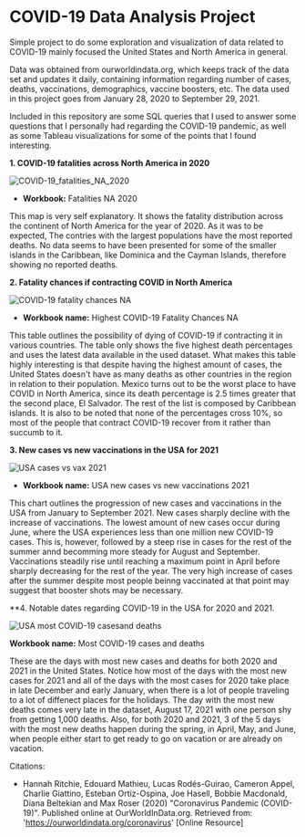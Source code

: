 # COVID-19 Data Analysis Project

Simple project to do some exploration and visualization of data related to COVID-19 mainly focused the United States and North America in general.

Data was obtained from ourworldindata.org, which keeps track of the data set and updates it daily, containing information regarding number of cases, deaths, vaccinations, demographics, vaccine boosters, etc. The data used in this project goes from January 28, 2020 to September 29, 2021.

Included in this repository are some SQL queries that I used to answer some questions that I personally had regarding the COVID-19 pandemic, as well as some Tableau visualizations for some of the points that I found interesting.

**1. COVID-19 fatalities across North America in 2020**

![COVID-19_fatalities_NA_2020](https://user-images.githubusercontent.com/82471196/141373846-3c6cb977-5b36-4851-9106-aa31bc08a302.png)

- **Workbook:** Fatalities NA 2020

This map is very self explanatory. It shows the fatality distribution across the continent of North America for the year of 2020. As it was to be expected, The contries with the largest populations have the most reported deaths. No data seems to have been presented for some of the smaller islands in the Caribbean, like Dominica and the Cayman Islands, therefore showing no reported deaths.

**2. Fatality chances if contracting COVID in North America**

![COVID-19 fatality chances NA](https://user-images.githubusercontent.com/82471196/141376258-b66176ac-26f1-47b7-9508-a7d02e160c79.png)

- **Workbook name:** Highest COVID-19 Fatality Chances NA

This table outlines the possibility of dying of COVID-19 if contracting it in various countries. The table only shows the five highest death percentages and uses the latest data available in the used dataset. What makes this table highly interesting is that despite having the highest amount of cases, the United States doesn't have as many deaths as other countries in the region in relation to their population. Mexico turns out to be the worst place to have COVID in North America, since its death percentage is 2.5 times greater that the second place, El Salvador. The rest of the list is composed by Caribbean islands. It is also to be noted that none of the percentages cross 10%, so most of the people that contract COVID-19 recover from it rather than succumb to it.

**3. New cases vs new vaccinations in the USA for 2021**

![USA cases vs vax 2021](https://user-images.githubusercontent.com/82471196/141383956-8767ff66-c693-4427-8b2b-afd3b0a0f147.png)

- **Workbook name:** USA new cases vs new vaccinations 2021

This chart outlines the progression of new cases and vaccinations in the USA from January to September 2021. New cases sharply decline with the increase of vaccinations. The lowest amount of new cases occur during June, where the USA experiences less than one million new COVID-19 cases. This is, however, followed by a steep rise in cases for the rest of the summer annd becomming more steady for August and September. Vaccinations steadily rise until reaching a maximum point in April before sharply decreasing for the rest of the year. The very high increase of cases after the summer despite most people beinng vaccinated at that point may suggest that booster shots may be necessary.

**4. Notable dates regarding COVID-19 in the USA for 2020 and 2021.

![USA most COVID-19 casesand deaths](https://user-images.githubusercontent.com/82471196/141384936-00424ad0-c341-4bd8-a085-ac23ad032f40.png)

**Workbook name:** Most COVID-19 cases and deaths

These are the days with most new cases and deaths for both 2020 and 2021 in the United States. Notice how most of the days with the most new cases for 2021 and all of the days with the most cases for 2020 take place in late December and early January, when there is a lot of people traveling to a lot of diffenect places for the holidays. The day with the most new deaths comes very late in the dataset, August 17, 2021 with one person shy from getting 1,000 deaths. Also, for both 2020 and 2021, 3 of the 5 days with the most new deaths happen during the spring, in April, May, and June, when people either start to get ready to go on vacation or are already on vacation.

Citations:

- Hannah Ritchie, Edouard Mathieu, Lucas Rodés-Guirao, Cameron Appel, Charlie Giattino, Esteban Ortiz-Ospina, Joe Hasell, Bobbie Macdonald, Diana Beltekian and Max Roser (2020) "Coronavirus Pandemic (COVID-19)". Published online at OurWorldInData.org. Retrieved from: 'https://ourworldindata.org/coronavirus' [Online Resource]
